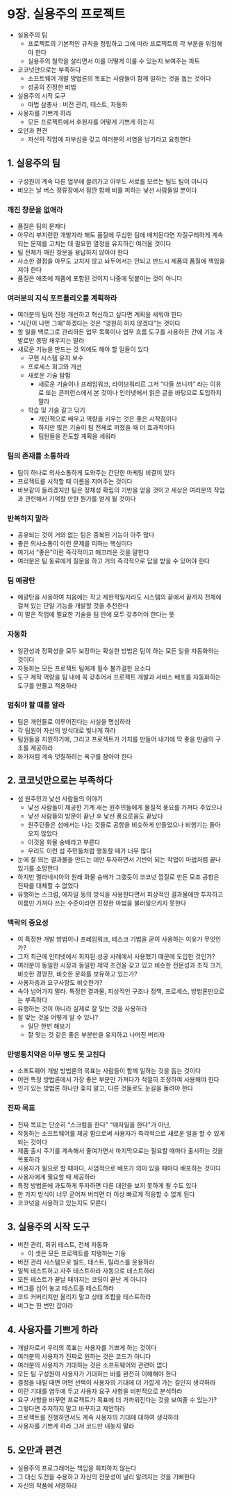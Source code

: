 # 9장. 실용주의 프로젝트

- 실용주의 팀
    - 프로젝트의 기본적인 규칙을 정립하고 그에 따라 프로젝트의 각 부분을 위임해야 한다
    - 실용주의 철학을 살리면서 이를 어떻게 이룰 수 있는지 보여주는 파트
- 코코넛만으로는 부족하다
    - 소프트웨어 개발 방법론의 목표는 사람들이 함께 일하는 것을 돕는 것이다
    - 성공의 진정한 비법
- 실용주의 시작 도구
    - 마법 삼총사 : 버전 관리, 테스트, 자동화
- 사용자를 기쁘게 하라
    - 모든 프로젝트에서 후원자를 어떻게 기쁘게 하는지
- 오만과 편견
    - 자신의 작업에 자부심을 갖고 여러분의 서염을 남기라고 요청한다

## 1. 실용주의 팀

- 구성원이 계속 다른 업무에 끌려가고 아무도 서로를 모르는 팀도 팀이 아니다
- 비오는 날 버스 정류장에서 잠깐 함께 비를 피하는 낯선 사람들일 뿐이다

### 깨진 창문을 없애라

- 품질은 팀의 문제다
- 아무리 부지런한 개발자라 해도 품질에 무심한 팀에 배치된다면 자질구레하게 계속되는 문제를 고치는 데 필요한 열정을 유지하긴 여러울 것이다
- 팀 전체가 깨진 창문을 용납하지 않아야 한다
- 사소한 결점을 아무도 고치지 않고 놔두어서는 안되고 반드시 제품의 품질에 책임을 져야 한다
- 품질은 애초에 제품에 포함된 것이지 나중에 덧붙이는 것이 아니다

### 여러분의 지식 포트폴리오를 계획하라

- 여러분의 팀이 진정 개선하고 혁신하고 싶다면 계획을 세워야 한다
- “시간이 나면 그때"하겠다는 것은 “영원히 하지 않겠다"는 것이다
- 할 일을 백로그로 관리하든 업무 목록이나 업무 흐름 도구를 사용하든 간에 기능 개발로만 몽땅 채우지는 말라
- 새로운 기능을 만드는 것 외에도 해야 할 일들이 있다
    - 구현 시스템 유지 보수
    - 프로세스 회고와 개선
    - 새로운 기술 탐험
        - 새로운 기술이나 프레임워크, 라이브워리르 그저 “다들 쓰니까” 라는 이유로 또는 콘퍼런스에서 본 것이나 인터넷에서 읽은 글을 바탕으로 도입하지 말라
    - 학습 및 기술 갈고 닦기
        - 개인적으로 배우고 역량을 키우는 것은 좋은 시작점이다
        - 하지만 많은 기술이 팀 전체로 퍼졌을 때 더 효과적이다
        - 팀원들을 전도할 계획을 세워라

### 팀의 존재를 소통하라

- 팀이 하나로 의사소통하게 도와주는 간단한 마케팅 비결이 있다
- 프로젝트를 시작할 때 이름을 지어주는 것이다
- 바보같이 들리겠지만 팀은 정체성 확립의 기반을 얻을 것이고 세상은 여러분의 작업과 관련해서 기억할 만한 뭔가를 얻게 될 것이다

### 반복하지 말라

- 공유되는 것이 거의 없는 팀은 중복된 기능이 아주 많다
- 좋은 의사소통이 이런 문제를 피하는 핵심이다
- 여기서 “좋은"이란 즉각적이고 매끄러운 것을 말한다
- 여러분은 팀 동료에게 질문을 하고 거의 즉각적으로 답을 받을 수 있어야 한다

### 팀 예광탄

- 예광탄을 사용하여 처음에는 작고 제한적일지라도 시스템의 끝에서 끝까지 전체에 걸쳐 있는 단일 기능을 개발할 것을 추천한다
- 이 말은 작업에 필요한 기술을 팀 안에 모두 갖추어야 한다는 뜻

### 자동화

- 일관성과 정확성을 모두 보장하는 확실한 방법은 팀이 하는 모든 일을 자동화하는 것이다
- 자동화는 모든 프로젝트 팀에게 필수 불가결한 요소다
- 도구 제작 역량을 팀 내에 꼭 갖추어서 프로젝트 개발과 서비스 배포를 자동화하는 도구를 만들고 적용하라

### 멈춰야 할 때를 알라

- 팀은 개인들로 이루어진다는 사실을 명심하라
- 각 팀원이 자신의 방식대로 빛나게 하라
- 팀원들을 지원하기에, 그리고 프로젝트가 가치를 만들어 내기에 딱 좋을 만큼의 구조를 제공하라
- 화가처럼 계속 덧칠하려는 욕구를 참아야 한다

## 2. 코코넛만으로는 부족하다

- 섬 원주민과 낯선 사람들의 이야기
    - 낯선 사람들이 제공한 기계 새는 원주민들에게 물질적 풍요를 가져다 주었으나
    - 낯선 사람들의 방문이 끝난 후 낯선 풍요로움도 끝났다
    - 원주민들은 섬에서는 나는 것들로 공항을 비슷하게 만들었으나 비행기는 돌아오지 않았다
    - 이것을 화물 숭배라고 부른다
    - 우리도 이런 섬 주민들처럼 행동할 때가 너무 많다
- 눈에 잘 띄는 결과물을 만드는 데만 투자하면서 기반이 되는 작업이 마법처럼 끝나 있기를 소망한다
- 하지만 멜라네시아의 원래 화물 숭배가 그랬듯이 코코넛 껍질로 만든 모조 공항은 진짜를 대체할 수 없었다
- 유행하는  스크럼, 애자일 등의 방식을 사용한다면서 피상적인 결과물에만 투자하고 이름만 가져다 쓰는 수준이라면 진정한 마법을 불러일으키지 못한다

### 맥락의 중요성

- 이 특정한 개발 방법이나 프레임워크, 테스크 기법을 굳이 사용하는 이유가 무엇인가?
- 그저 최근에 인터넷에서 회자된 성공 사례에서 사용했기 떄문에 도입한 것인가?
- 여러분이 동일한 시장과 동일한 제약 조건을 갖고 있고 비슷한 전문성과 조직 크기, 비슷한 경영진, 비슷한 문화를 보유하고 있는가?
- 사용자층과 요구사항도 비슷한가?
- 속아 넘어가지 말라. 특정한 결과물, 피상적인 구조나 정책, 프로세스, 방법론만으로는 부족하다
- 유행하는 것이 아니라 실제로 잘 맞는 것을 사용하라
- 잘 맞는 것을 어떻게 알 수 있나?
    - 일단 한번 해보기
    - 잘 맞는 것 같은 좋은 부분만을 유지하고 나머진 버리자

### 만병통치약은 아무 병도 못 고친다

- 소프트웨어 개발 방법론의 목표는 사람들이 함께 일하는 것을 돕는 것이다
- 어떤 특정 방법론에서 가장 좋은 부분만 가져다가 적절히 조정하여 사용해야 한다
- 인기 있는 방법론 하나만 좇지 말고, 다른 것들로도 눈길을 돌려야 한다

### 진짜 목표

- 진짜 목표는 단순히 “스크럼을 한다" “애자일을 한다"가 아닌,
- 작동하는 소프트웨어를 제공 함으로써 사용자가 즉각적으로 새로운 일을 할 수 있게 되는 것이다
- 제품 출시 주기를 계속해서 줄여가면서 마지막으로는 필요할 때마다 출시하는 것을 목표하라
- 사용자가 필요로 할 때마다, 사업적으로 배포가 의미 있을 때마다 배포하는 것이다
- 사용자에게 필요할 때 제공하라
- 특정 방법론에 과도하게 투자하면 다른 대안을 보지 못하게 될 수도 있다
- 한 가지 방식이 너무 굳어져 버리면 더 이상 빠르게 적응할 수 없게 된다
- 코코넛을 사용하고 있는지도 모른다

## 3. 실용주의 시작 도구

- 버전 관리, 회귀 테스트, 전체 자동화
    - 이 셋은 모든 프로젝트를 지탱하는 기둥
- 버전 관리 시스템으로 빌드, 테스트, 릴리스를 운용하라
- 일찍 테스트하고 자주 테스트하라 자동으로 테스트하라
- 모든 테스트가 끝날 때까지는 코딩이 끝난 게 아니다
- 버그를 심어 놓고 테스트를 테스트하라
- 코드 커버리지만 올리지 말고 상태 조합을 테스트하라
- 버그는 한 번만 잡아라

## 4. 사용자를 기쁘게 하라

- 개발자로서 우리의 목표는 사용자를 기쁘게 하는 것이다
- 여러분의 사용자가 진짜로 원하는 것은 코드가 아니다
- 여러분의 사용자가 기대하는 것은 소프트웨어와 관련이 없다
- 모든 팀 구성원이 사용자가 기대하는 바를 완전히 이해해야 한다
- 결정을 내릴 때면 어떤 선택이 사용자의 기대에 더 가깝게 가는 길인지 생각하라
- 이런 기대를 염두에 두고 사용자 요구 사항을 비판적으로 분석하라
- 요구 사항을 바꾸면 프로젝트가 목표에 더 가까워진다는 것을 보여줄 수 있는가?
- 그렇다면 주저하지 말고 바꾸자고 제안하라
- 프로젝트를 진행하면서도 계속 사용자의 기대에 대하여 생각하라
- 사용자를 기쁘게 하라 그저 코드만 내놓지 말라

## 5. 오만과 편견

- 실용주의 프로그래머는 책임을 회피하지 않는다
- 그 대신 도전을 수용하고 자신의 전문성이 널리 알려지는 것을 기뻐한다
- 자신의 작품에 서명하라
